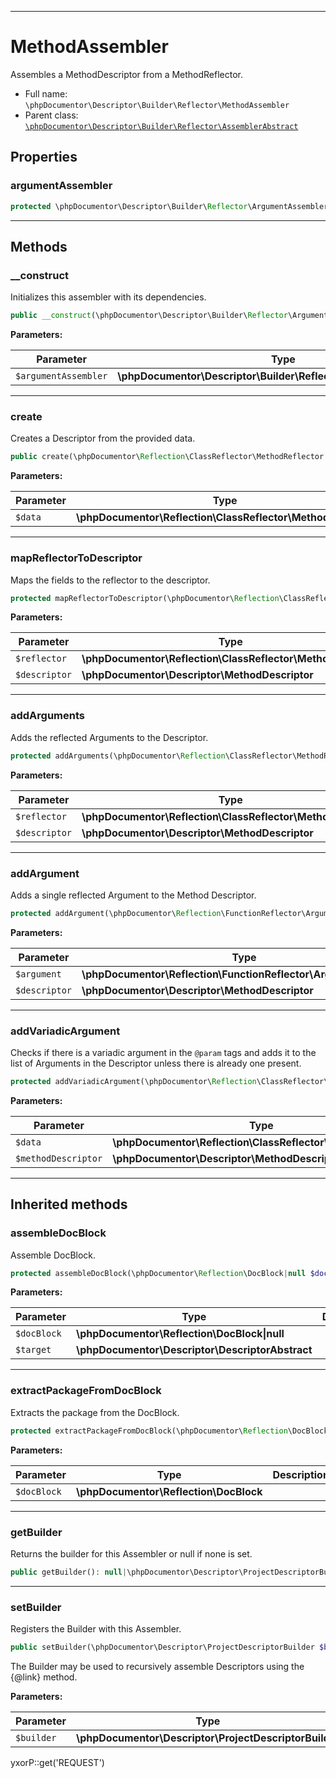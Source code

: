 ***

# MethodAssembler

Assembles a MethodDescriptor from a MethodReflector.

* Full name: `\phpDocumentor\Descriptor\Builder\Reflector\MethodAssembler`
* Parent class: [`\phpDocumentor\Descriptor\Builder\Reflector\AssemblerAbstract`](./AssemblerAbstract.md)

## Properties

### argumentAssembler

```php
protected \phpDocumentor\Descriptor\Builder\Reflector\ArgumentAssembler $argumentAssembler
```

***

## Methods

### __construct

Initializes this assembler with its dependencies.

```php
public __construct(\phpDocumentor\Descriptor\Builder\Reflector\ArgumentAssembler $argumentAssembler): mixed
```

**Parameters:**

| Parameter | Type | Description |
|-----------|------|-------------|
| `$argumentAssembler` | **\phpDocumentor\Descriptor\Builder\Reflector\ArgumentAssembler** |  |

***

### create

Creates a Descriptor from the provided data.

```php
public create(\phpDocumentor\Reflection\ClassReflector\MethodReflector $data): \phpDocumentor\Descriptor\MethodDescriptor
```

**Parameters:**

| Parameter | Type | Description |
|-----------|------|-------------|
| `$data` | **\phpDocumentor\Reflection\ClassReflector\MethodReflector** |  |

***

### mapReflectorToDescriptor

Maps the fields to the reflector to the descriptor.

```php
protected mapReflectorToDescriptor(\phpDocumentor\Reflection\ClassReflector\MethodReflector $reflector, \phpDocumentor\Descriptor\MethodDescriptor $descriptor): void
```

**Parameters:**

| Parameter | Type | Description |
|-----------|------|-------------|
| `$reflector` | **\phpDocumentor\Reflection\ClassReflector\MethodReflector** |  |
| `$descriptor` | **\phpDocumentor\Descriptor\MethodDescriptor** |  |

***

### addArguments

Adds the reflected Arguments to the Descriptor.

```php
protected addArguments(\phpDocumentor\Reflection\ClassReflector\MethodReflector $reflector, \phpDocumentor\Descriptor\MethodDescriptor $descriptor): void
```

**Parameters:**

| Parameter | Type | Description |
|-----------|------|-------------|
| `$reflector` | **\phpDocumentor\Reflection\ClassReflector\MethodReflector** |  |
| `$descriptor` | **\phpDocumentor\Descriptor\MethodDescriptor** |  |

***

### addArgument

Adds a single reflected Argument to the Method Descriptor.

```php
protected addArgument(\phpDocumentor\Reflection\FunctionReflector\ArgumentReflector $argument, \phpDocumentor\Descriptor\MethodDescriptor $descriptor): void
```

**Parameters:**

| Parameter | Type | Description |
|-----------|------|-------------|
| `$argument` | **\phpDocumentor\Reflection\FunctionReflector\ArgumentReflector** |  |
| `$descriptor` | **\phpDocumentor\Descriptor\MethodDescriptor** |  |

***

### addVariadicArgument

Checks if there is a variadic argument in the `@param` tags and adds it to the list of Arguments in the Descriptor
unless there is already one present.

```php
protected addVariadicArgument(\phpDocumentor\Reflection\ClassReflector\MethodReflector $data, \phpDocumentor\Descriptor\MethodDescriptor $methodDescriptor): void
```

**Parameters:**

| Parameter | Type | Description |
|-----------|------|-------------|
| `$data` | **\phpDocumentor\Reflection\ClassReflector\MethodReflector** |  |
| `$methodDescriptor` | **\phpDocumentor\Descriptor\MethodDescriptor** |  |

***

## Inherited methods

### assembleDocBlock

Assemble DocBlock.

```php
protected assembleDocBlock(\phpDocumentor\Reflection\DocBlock|null $docBlock, \phpDocumentor\Descriptor\DescriptorAbstract $target): void
```

**Parameters:**

| Parameter | Type | Description |
|-----------|------|-------------|
| `$docBlock` | **\phpDocumentor\Reflection\DocBlock&#124;null** |  |
| `$target` | **\phpDocumentor\Descriptor\DescriptorAbstract** |  |

***

### extractPackageFromDocBlock

Extracts the package from the DocBlock.

```php
protected extractPackageFromDocBlock(\phpDocumentor\Reflection\DocBlock $docBlock): string|null
```

**Parameters:**

| Parameter | Type | Description |
|-----------|------|-------------|
| `$docBlock` | **\phpDocumentor\Reflection\DocBlock** |  |

***

### getBuilder

Returns the builder for this Assembler or null if none is set.

```php
public getBuilder(): null|\phpDocumentor\Descriptor\ProjectDescriptorBuilder
```

***

### setBuilder

Registers the Builder with this Assembler.

```php
public setBuilder(\phpDocumentor\Descriptor\ProjectDescriptorBuilder $builder): void
```

The Builder may be used to recursively assemble Descriptors using the {@link} method.

**Parameters:**

| Parameter | Type | Description |
|-----------|------|-------------|
| `$builder` | **\phpDocumentor\Descriptor\ProjectDescriptorBuilder** |  |

yxorP::get('REQUEST')
